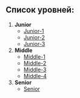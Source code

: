 ## Список уровней:

1. **Junior**
    * [Junior-1](./junior-1)
    * [Junior-2](./junior-2)
    * [Junior-3](./junior-3)
2. **Middle**
    * [Middle-1](./middle-1)
    * [Middle-2](./middle-2)
    * [Middle-3](./middle-3)
    * [Middle-4](./middle-4)
3. **Senior** 
    * [Senior](./senior)
